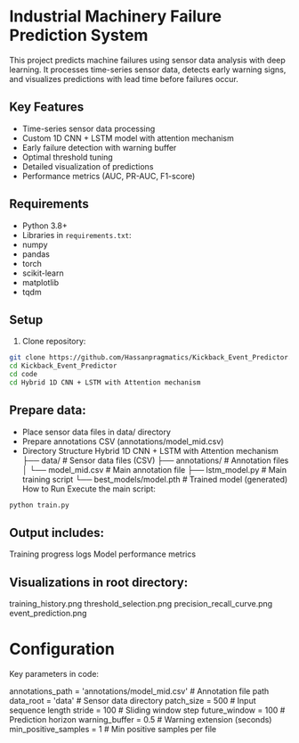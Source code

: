 # Industrial Machinery Failure Prediction System

This project predicts machine failures using sensor data analysis with deep learning. It processes time-series sensor data, detects early warning signs, and visualizes predictions with lead time before failures occur.

## Key Features
- Time-series sensor data processing
- Custom 1D CNN + LSTM model with attention mechanism
- Early failure detection with warning buffer
- Optimal threshold tuning
- Detailed visualization of predictions
- Performance metrics (AUC, PR-AUC, F1-score)

## Requirements
- Python 3.8+
- Libraries in `requirements.txt`:
- numpy
- pandas
- torch
- scikit-learn
- matplotlib
- tqdm

## Setup
1. Clone repository:
 ```bash
 git clone https://github.com/Hassanpragmatics/Kickback_Event_Predictor.git
 cd Kickback_Event_Predictor
 cd code
 cd Hybrid 1D CNN + LSTM with Attention mechanism
  ```
## Prepare data:
- Place sensor data files in data/ directory
- Prepare annotations CSV (annotations/model_mid.csv)
- Directory Structure
Hybrid 1D CNN + LSTM with Attention mechanism
├── data/                   # Sensor data files (CSV)
├── annotations/            # Annotation files
│   └── model_mid.csv       # Main annotation file
├── lstm_model.py                # Main training script
└── best_models/model.pth # Trained model (generated)
How to Run
Execute the main script:

 ```bash
python train.py
 ```

## Output includes:

Training progress logs
Model performance metrics

## Visualizations in root directory:

training_history.png
threshold_selection.png
precision_recall_curve.png
event_prediction.png

# Configuration

Key parameters in code:

annotations_path = 'annotations/model_mid.csv'  # Annotation file path
data_root = 'data'               # Sensor data directory
patch_size = 500                 # Input sequence length
stride = 100                     # Sliding window step
future_window = 100              # Prediction horizon
warning_buffer = 0.5             # Warning extension (seconds)
min_positive_samples = 1         # Min positive samples per file
